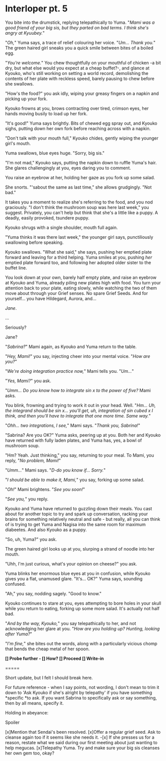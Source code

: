 # Interloper pt. 5

You bite into the drumstick, replying telepathically to Yuma. "*Mami was a good friend of your big sis, but they parted on bad terms. I think she's angry at Kyuubey.*"

"*Oh,*" Yuma says, a trace of relief colouring her voice. "*Um... Thank you.*" The green haired girl sneaks you a quick smile between bites of a boiled egg.

"*You're welcome.*" You chew thoughtfully on your mouthful of chicken -a bit dry, but what else would you expect at a cheap buffet?-, and glance at Kyouko, who's still working on setting a world record, demolishing the contents of her plate with reckless speed, barely pausing to chew before she swallows.

"How's the food?" you ask idly, wiping your greasy fingers on a napkin and picking up your fork.

Kyouko frowns at you, brows contracting over tired, crimson eyes, her hands moving busily to load up her fork.

"It's good!" Yuma says brightly. Bits of chewed egg spray out, and Kyouko sighs, putting down her own fork before reaching across with a napkin.

"Don't talk with your mouth full," Kyouko chides, gently wiping the younger girl's mouth.

Yuma swallows, blue eyes huge. "Sorry, big sis."

"I'm not mad," Kyouko says, putting the napkin down to ruffle Yuma's hair. She glares challengingly at you, eyes daring you to comment.

You raise an eyebrow at her, holding her gaze as you fork up some salad.

She snorts. "'sabout the same as last time," she allows grudgingly. "Not bad."

It takes you a moment to realize she's referring to the food, and you nod graciously. "I don't think the mushroom soup was here last week," you suggest. Privately, you can't help but think that she's a little like a puppy. A deadly, easily provoked, tsundere puppy.

Kyouko shrugs with a single shoulder, mouth full again.

"Yuma thinks it was there last week," the younger girl says, punctiliously swallowing before speaking.

Kyouko swallows. "What she said," she says, pushing her emptied plate forward and leaving for a third helping. Yuma smiles at you, pushing *her* emptied plate forward too, and following her adopted older sister to the buffet line.

You look down at your own, barely half empty plate, and raise an eyebrow at Kyouko and Yuma, already piling new plates high with food. You turn your attention back to your plate, eating slowly, while watching the two of them move about through your Grief senses. No spare Grief Seeds. And for yourself... you have Hildegard, Aurora, and...

*Jane*.

...

Seriously?

Jane?

"*Sabrina?*" Mami again, as Kyouko and Yuma return to the table.

"*Hey, Mami!*" you say, injecting cheer into your mental voice. "*How are you?*"

"*We're doing integration practice now,*" Mami tells you. "*Um...*"

"*Yes, Mami?*" you ask.

"*Umm... Do you know how to integrate sin x to the power of five?* Mami asks.

You blink, frowning and trying to work it out in your head. Well. "*Hm... Uh, the integrand should be sin x... you'll get, uh, integration of sin cubed x I think, and then you'll have to integrate that one more time. Same way.*"

"*Ohh... *two* integrations, I see,*" Mami says. "*Thank you, Sabrina!*"

"Sabrina? Are you OK?" Yuma asks, peering up at you. Both her and Kyouko have returned with fully laden plates, and Yuma has, yes, a bowl of mushroom soup.

"Hm? Yeah. Just thinking," you say, returning to your meal. To Mami, you reply, "*No problem, Mami!*"

"*Umm...*" Mami says. "*D-do you know if... Sorry.*"

"*I *should* be able to make it, Mami,*" you say, forking up some salad.

"*Oh!*" Mami brightens. "*See you soon!*"

"*See you,*" you reply.

Kyouko and Yuma have returned to guzzling down their meals. You cast about for another topic to try and spark up conversation, racking your brains for something relatively neutral and safe - but really, all you can think of is trying to get Yuma and Nagisa into the same room for maximum diabeetes. And also Kyouko as a puppy.

"So, uh, Yuma?" you ask.

The green haired girl looks up at you, slurping a strand of noodle into her mouth.

"Uhh, I'm just curious, what's your opinion on cheese?" you ask.

Yuma blinks her enormous blue eyes at you in confusion, while Kyouko gives you a flat, unamused glare. "It's... OK?" Yuma says, sounding confused.

"Ah," you say, nodding sagely. "Good to know."

Kyouko continues to stare at you, eyes attempting to bore holes in your skull while you return to eating, forking up some more salad. It's actually not half bad.

"*And by the way, Kyouko,*" you say telepathically to her, and not acknowledging her glare at you. "*How are *you* holding up? Hunting, looking after Yuma?*"

"*I'm fine,*" she bites out the words, along with a particularly vicious chomp that bends the cheap metal of her spoon.

**\[] Probe further
\- \[] How?
\[] Proceed
\[] Write-in**

\=====​

Short update, but I felt I should break here.

For future reference - when I say points, not wording, I don't mean to trim it down to 'Ask Kyouko if she's alright by telepathy' if you have something \*specific \*to ask. If you want Sabrina to specifically ask or say something, then by all means, specify it.

Holding in abeyance:

Spoiler

\[x]Mention that Sendai's been resolved.
\[x]Offer a regular grief seed. Ask to cleanse again too if it seems like she needs it.
\-\[x] If she presses us for a reason, restate what we said during our first meeting about just wanting to help megucas.
\[x]Telepathy Yuma. Try and make sure your big sis cleanses her own gem too, okay?
